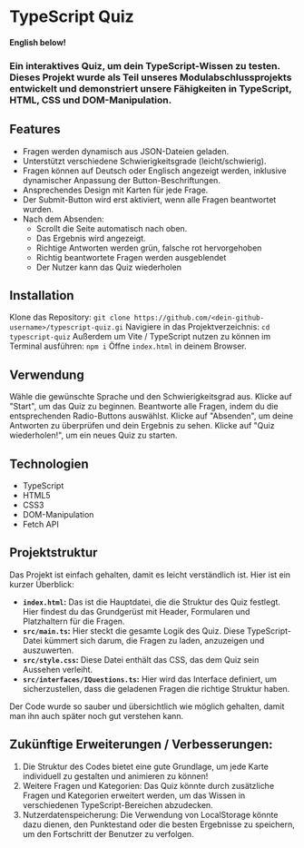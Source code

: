 # TypeScript Quiz

#### English below!

### Ein interaktives Quiz, um dein TypeScript-Wissen zu testen. Dieses Projekt wurde als Teil unseres Modulabschlussprojekts entwickelt und demonstriert unsere Fähigkeiten in TypeScript, HTML, CSS und DOM-Manipulation.

## Features

- Fragen werden dynamisch aus JSON-Dateien geladen.
- Unterstützt verschiedene Schwierigkeitsgrade (leicht/schwierig).
- Fragen können auf Deutsch oder Englisch angezeigt werden, inklusive dynamischer Anpassung der Button-Beschriftungen.
- Ansprechendes Design mit Karten für jede Frage.
- Der Submit-Button wird erst aktiviert, wenn alle Fragen beantwortet wurden.
- Nach dem Absenden:
  - Scrollt die Seite automatisch nach oben.
  - Das Ergebnis wird angezeigt.
  - Richtige Antworten werden grün, falsche rot hervorgehoben
  - Richtig beantwortete Fragen werden ausgeblendet
  - Der Nutzer kann das Quiz wiederholen

## Installation

Klone das Repository: `git clone https://github.com/<dein-github-username>/typescript-quiz.gi`
Navigiere in das Projektverzeichnis: `cd typescript-quiz`
Außerdem um Vite / TypeScript nutzen zu können im Terminal ausführen: `npm i`
Öffne `index.html` in deinem Browser.

## Verwendung

Wähle die gewünschte Sprache und den Schwierigkeitsgrad aus.
Klicke auf "Start", um das Quiz zu beginnen.
Beantworte alle Fragen, indem du die entsprechenden Radio-Buttons auswählst.
Klicke auf "Absenden", um deine Antworten zu überprüfen und dein Ergebnis zu sehen.
Klicke auf "Quiz wiederholen!", um ein neues Quiz zu starten.

## Technologien

- TypeScript
- HTML5
- CSS3
- DOM-Manipulation
- Fetch API

## Projektstruktur

Das Projekt ist einfach gehalten, damit es leicht verständlich ist. Hier ist ein kurzer Überblick:

- **`index.html`:** Das ist die Hauptdatei, die die Struktur des Quiz festlegt. Hier findest du das Grundgerüst mit Header, Formularen und Platzhaltern für die Fragen.
- **`src/main.ts`:** Hier steckt die gesamte Logik des Quiz. Diese TypeScript-Datei kümmert sich darum, die Fragen zu laden, anzuzeigen und auszuwerten.
- **`src/style.css`:** Diese Datei enthält das CSS, das dem Quiz sein Aussehen verleiht.
- **`src/interfaces/IQuestions.ts`:** Hier wird das Interface definiert, um sicherzustellen, dass die geladenen Fragen die richtige Struktur haben.

Der Code wurde so sauber und übersichtlich wie möglich gehalten, damit man ihn auch später noch gut verstehen kann.

## Zukünftige Erweiterungen / Verbesserungen:

1. Die Struktur des Codes bietet eine gute Grundlage, um jede Karte individuell zu gestalten und animieren zu können!
2. Weitere Fragen und Kategorien: Das Quiz könnte durch zusätzliche Fragen und Kategorien erweitert werden, um das Wissen in verschiedenen TypeScript-Bereichen abzudecken.
3. Nutzerdatenspeicherung: Die Verwendung von LocalStorage könnte dazu dienen, den Punktestand oder die besten Ergebnisse zu speichern, um den Fortschritt der Benutzer zu verfolgen.
